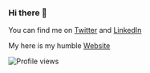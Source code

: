 ### Hi there 👋

You can find me on [Twitter](https://twitter.com/kdabir) and [LinkedIn](https://www.linkedin.com/in/kdabir/)

My here is my humble [Website](https://kdabir.com)

![Profile views](https://gpvc.arturio.dev/kdabir)
